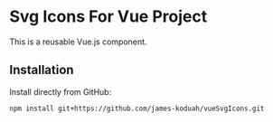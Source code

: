 # Svg Icons For Vue Project

This is a reusable Vue.js component.

## Installation

Install directly from GitHub:
```bash
npm install git+https://github.com/james-koduah/vueSvgIcons.git